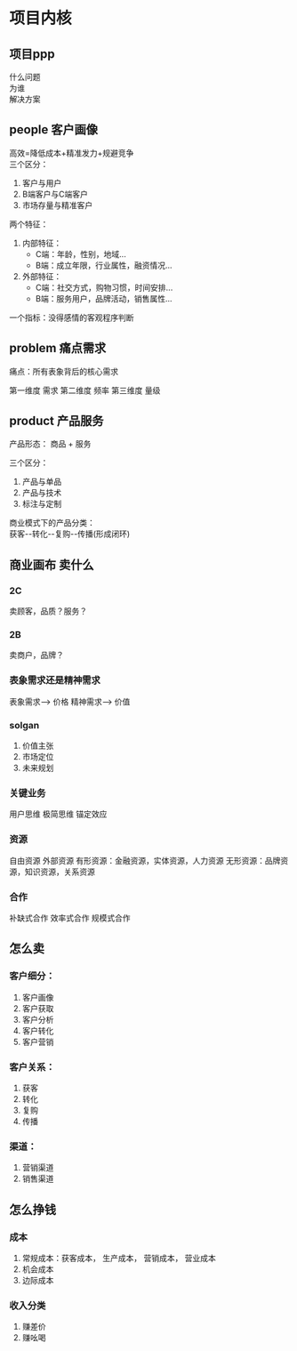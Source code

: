 # 项目内核
## 项目ppp
什么问题  
为谁  
解决方案
## people 客户画像
高效=降低成本+精准发力+规避竞争  
三个区分：
1. 客户与用户
2. B端客户与C端客户
3. 市场存量与精准客户

两个特征：
1. 内部特征：
    - C端：年龄，性别，地域...
    - B端：成立年限，行业属性，融资情况...
2. 外部特征：
    - C端：社交方式，购物习惯，时间安排...
    - B端：服务用户，品牌活动，销售属性...

一个指标：没得感情的客观程序判断

## problem 痛点需求
痛点：所有表象背后的核心需求

第一维度  需求
第二维度  频率
第三维度  量级

## product 产品服务

产品形态： 商品 + 服务

三个区分：
1. 产品与单品
2. 产品与技术
3. 标注与定制

商业模式下的产品分类：  
获客--转化--复购--传播(形成闭环)

## 商业画布 卖什么
### 2C
卖顾客，品质？服务？
### 2B
卖商户，品牌？
### 表象需求还是精神需求
表象需求--> 价格 
精神需求--> 价值

### solgan
1. 价值主张
2. 市场定位
3. 未来规划

### 关键业务
用户思维
极简思维
锚定效应

### 资源
自由资源
外部资源
有形资源：金融资源，实体资源，人力资源
无形资源：品牌资源，知识资源，关系资源

### 合作
补缺式合作
效率式合作
规模式合作

## 怎么卖
### 客户细分：
1. 客户画像
2. 客户获取
3. 客户分析
4. 客户转化
5. 客户营销

### 客户关系：
1. 获客
2. 转化
3. 复购
4. 传播

### 渠道：
1. 营销渠道
2. 销售渠道


## 怎么挣钱
### 成本
1. 常规成本：获客成本， 生产成本， 营销成本， 营业成本
2. 机会成本
3. 边际成本


### 收入分类
1. 赚差价
2. 赚吆喝
